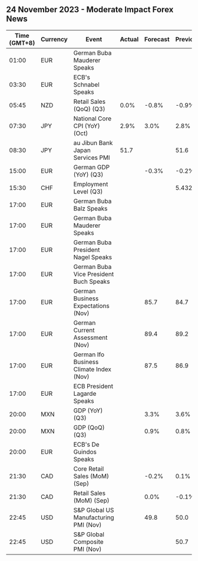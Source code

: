 ## 24 November 2023 - Moderate Impact Forex News

| Time (GMT+8) | Currency | Event | Actual | Forecast | Previous |
|------|----------|-------|--------|----------|----------|
| 01:00 | EUR | German Buba Mauderer Speaks |  |  |  |
| 03:30 | EUR | ECB's Schnabel Speaks |  |  |  |
| 05:45 | NZD | Retail Sales (QoQ) (Q3) | 0.0% | -0.8% | -0.9% |
| 07:30 | JPY | National Core CPI (YoY) (Oct) | 2.9% | 3.0% | 2.8% |
| 08:30 | JPY | au Jibun Bank Japan Services PMI | 51.7 |  | 51.6 |
| 15:00 | EUR | German GDP (YoY) (Q3) |  | -0.3% | -0.2% |
| 15:30 | CHF | Employment Level (Q3) |  |  | 5.432M |
| 17:00 | EUR | German Buba Balz Speaks |  |  |  |
| 17:00 | EUR | German Buba Mauderer Speaks |  |  |  |
| 17:00 | EUR | German Buba President Nagel Speaks |  |  |  |
| 17:00 | EUR | German Buba Vice President Buch Speaks |  |  |  |
| 17:00 | EUR | German Business Expectations (Nov) |  | 85.7 | 84.7 |
| 17:00 | EUR | German Current Assessment (Nov) |  | 89.4 | 89.2 |
| 17:00 | EUR | German Ifo Business Climate Index (Nov) |  | 87.5 | 86.9 |
| 17:00 | EUR | ECB President Lagarde Speaks |  |  |  |
| 20:00 | MXN | GDP (YoY) (Q3) |  | 3.3% | 3.6% |
| 20:00 | MXN | GDP (QoQ) (Q3) |  | 0.9% | 0.8% |
| 20:00 | EUR | ECB's De Guindos Speaks |  |  |  |
| 21:30 | CAD | Core Retail Sales (MoM) (Sep) |  | -0.2% | 0.1% |
| 21:30 | CAD | Retail Sales (MoM) (Sep) |  | 0.0% | -0.1% |
| 22:45 | USD | S&P Global US Manufacturing PMI (Nov) |  | 49.8 | 50.0 |
| 22:45 | USD | S&P Global Composite PMI (Nov) |  |  | 50.7 |
